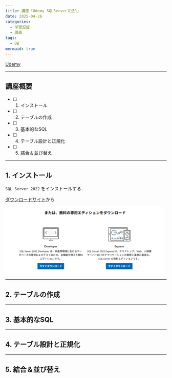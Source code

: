 ```yaml
---
title: 講座「Udemy SQLServer文法1」
date: 2025-04-26
categories:
  - 学習記録
  - 講義
tags:
  - DB
mermaid: true
---
```


[Udemy](https://www.udemy.com/course/anderson_sqlinit/?couponCode=KEEPLEARNING)


--- 
## 講座概要

- [ ] 1. インストール 
- [ ] 2. テーブルの作成
- [ ] 3. 基本的なSQL
- [ ] 4. テーブル設計と正規化
- [ ] 5. 結合＆並び替え


--- 
## 1. インストール 

`SQL Server 2022` をインストールする．

[ダウンロードサイト](https://www.microsoft.com/ja-jp/sql-server/sql-server-downloads)から

<img src="/assets/img/SQLServer/SqlServer2022ダウンロード.png" alt="SqlServer ダウンロード" width="500">


--- 
## 2. テーブルの作成

--- 
## 3. 基本的なSQL

--- 
## 4. テーブル設計と正規化

--- 
## 5. 結合＆並び替え
